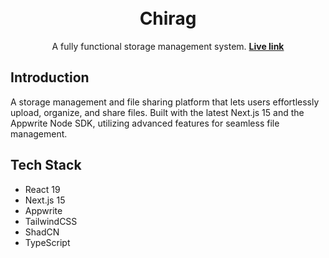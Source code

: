 <div align="center">
  <br />
   
  <br />



<h1 align="center">Chirag </h1>

   <div align="center">
     A fully functional storage management system. <a href="https://chirag.niladrihazra.site/" target="_blank"><b>Live link</b></a>
    </div>
</div>




## <a name="introduction"> Introduction</a>

A storage management and file sharing platform that lets users effortlessly upload, organize, and share files. Built with the latest Next.js 15 and the Appwrite Node SDK, utilizing advanced features for seamless file management.

## <a name="tech-stack">Tech Stack</a>

- React 19
- Next.js 15
- Appwrite
- TailwindCSS
- ShadCN
- TypeScript
